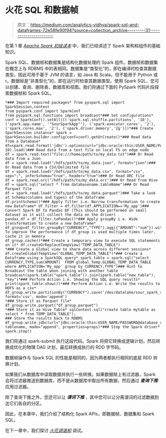 # 火花 SQL 和数据帧

> 原文：<https://medium.com/analytics-vidhya/spark-sql-and-dataframes-72e58fe90f94?source=collection_archive---------31----------------------->

在第 1 章 [*Apache Spark 初级读本*](/analytics-vidhya/apache-spark-primer-ca1a6d060fc8) 中，我们已经讲述了 Spark 架构和组件的基础知识。

Spark SQL、数据帧和数据集是结构化数据处理的 Spark 组件。数据帧和数据集在概念上与 RDBMS 中的表相同。数据集是“类型化”的，即在编译时检查其数据类型，因此可用于基于 JVM 的语言，如 Java 和 Scala，但不能用于 Python 或 r。数据帧是“非类型化”的，即在运行时检查其数据类型。使用 Spark SQL，您可以创建、查询、删除表、数据库和视图。我们将通过下面的 PySpark 代码片段探索数据帧和 Spark SQL。

```
*### Import required packages* from pyspark.sql import SparkSession,context
from pyspark.conf import SparkConf
from pyspark.sql.functions import broadcast*### Set configurations* conf = SparkConf().setAll([('spark.sql.shuffle.partitions', '10'), ('spark.app.name', '"SourSparkApp"'), ('spark.executor.cores', '2'), ('spark.cores.max', '2'), ('spark.driver.memory','2g')])*### Create SparkSession instance* spark = SparkSession.builder.config(conf=conf).getOrCreate()*### Read data from a Database* df=spark.read.format('jdbc').options(url="jdbc:oracle:thin:USER_NAME/PASSWORD@database_connection:1521/db_name",dbtable="my_db_table",driver="oracle.jdbc.driver.OracleDriver").option("numPartitions", 10).load()### Read data from a text file on local FS on edge node
df = spark.read.text("file:///home/path/to/my_data.txt")### Or Read data from a Json
df = spark.read.load("/hdfs/path/to/my_data.json", format="json")### Or Read data from a CSV/Delimited file
df = spark.read.load("/hdfs/path/to/my_data.csv", format="csv", sep=";", inferSchema="true", header="true")### Or Read ORC file
df = spark.read.orc("/hdfs/path/to/my_data.orc")### Or Read from Hive 
df = spark.sql("select * from databasename.tableName")### Or Read Parquet file
df = spark.read.load("/hdfs/path/to/my_data.parquet")### Take a look at Schema(columns and types) of the dataframe
df.printSchema()*### Apply filter i.e. Narrow transformation to create new Dataframe* df_filter = df.filter(df.APPLICATION=='My_app')### Convert Spark DF to Pandas DF (This should be performed on small dataset as it will collect the data on the driver)
pandas_df = df_filter.toPandas()*### Apply groupBy i.e. Wide transformation to create a new Dataframe* df_group=df_filter.groupBy("CURRENCY","TYPE").agg({"AMOUNT":"sum"}).withColumnRenamed("sum(AMOUNT)","sum_AMOUNT")### To improve the performance if df_group is used multiple times later, cache it in memory
df_group.cache()*### Create a temporary view to execute SQL statements on it* df.createOrReplaceTempView("TEMP_DATA_TABLE")
*### Create a Global view to share data across different sessions* df.createGlobalTempView("GLOBAL_TEMP_DATA_TABLE")*### Create a Dataframe using a SparkSQL query* spark_table = spark.sql("select CURRENCY,TYPE,sum(AMOUNT)  FROM global_temp.GLOBAL_TEMP_DATA_TABLE where APPLICATION='My_app' group by CURRENCY,TYPE")### Hint to Broadcast the table when joining with another table
broadcast(spark.table("spark_table")).join(spark.table("new_table"), "key")*### Perform Action i.e. Showing the SQL query results* print(spark_table.show())*### Perform Action i.e. Write the results to HDFS as a csv* df_group.write.partitionBy("CURRENCY").save('/dev/datalake/sour_spark_v2/data_agg_v2', format='csv', mode='append')
*### Store it as Parquet file* df_group.write.parquet("df_group.parquet")
*### Store it as Hive Table* sqlContext.sql("create table mytable as select * from TEMP_DATA_TABLE");
### Store the results back to RDBMS
df_group.write.jdbc(url="jdbc:oracle:thin:USER_NAME/PASSWORD@database_connection:1521/db_name",dbtable="my_db_table",driver="oracle.jdbc.driver.OracleDriver", tablename, mode="append", properties=props)*### Stop the Spark driver* spark.stop()
```

我们将通过 spark-submit 执行这段代码。Spark 将把它转换成逻辑计划，然后转换成优化的物理 DAG 计划，最后转换成执行的 RDD 字节码。

数据帧操作与 Spark SQL 的性能是相同的，因为两者都执行相同的底层 RDD 转换计划。

如果我们从数据库中读取数据并执行一些转换。如果数据帧上有过滤器，Spark 会将过滤器推送到数据库，而不是从数据库中取出所有数据，然后通过 ***查询下推*** 应用过滤器。

除了查询下推之外，您还可以让 ***谓词下推*** ，其中您可以让分离谓词的过滤数据到达它们各自的分区。

因此，在本章中，我们介绍了结构化 Spark APIs，即数据帧、数据集和 Spark SQL。

在下一章中，我们探讨 [*火花调谐和*](/@sourabhpotnis/spark-tuning-and-debugging-fe32fded8454) 调试。